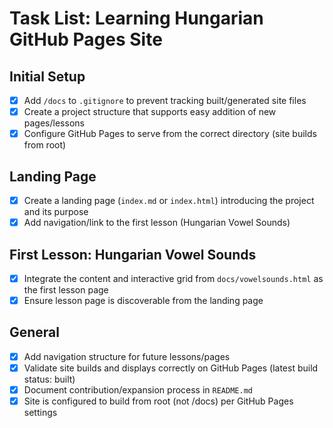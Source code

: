 # Task List: Learning Hungarian GitHub Pages Site

## Initial Setup
- [x] Add `/docs` to `.gitignore` to prevent tracking built/generated site files
- [x] Create a project structure that supports easy addition of new pages/lessons
- [x] Configure GitHub Pages to serve from the correct directory (site builds from root)

## Landing Page
- [x] Create a landing page (`index.md` or `index.html`) introducing the project and its purpose
- [x] Add navigation/link to the first lesson (Hungarian Vowel Sounds)

## First Lesson: Hungarian Vowel Sounds
- [x] Integrate the content and interactive grid from `docs/vowelsounds.html` as the first lesson page
- [x] Ensure lesson page is discoverable from the landing page

## General
- [x] Add navigation structure for future lessons/pages
- [x] Validate site builds and displays correctly on GitHub Pages (latest build status: built)
- [x] Document contribution/expansion process in `README.md`
- [x] Site is configured to build from root (not /docs) per GitHub Pages settings 